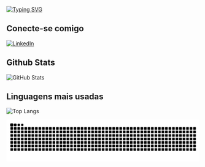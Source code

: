 [![Typing SVG](https://readme-typing-svg.herokuapp.com?font=&weight=600&pause=1000&color=F72F13&width=435&lines=Ol%C3%A1%2C+bem+vindo+ao+meu+github+S2)](https://git.io/typing-svg)




## Conecte-se comigo
[![LinkedIn](https://img.shields.io/badge/LinkedIn-000?style=for-the-badge&logo=linkedin&logoColor=0E76A8)](https://www.linkedin.com/in/giovanni-santos-025425267/)


## Github Stats
![GitHub Stats](https://github-readme-stats.vercel.app/api?username=Gimedeiros-77&&theme=codeSTACKr&show_icons=true)




## Linguagens mais usadas
![Top Langs](https://github-readme-stats-git-masterrstaa-rickstaa.vercel.app/api/top-langs/?username=Gimedeiros-77&theme=codeSTACKr&show_icons=true)

![Snake animation](https://raw.githubusercontent.com/BruceCampos/BruceCampos/output/github-contribution-grid-snake-dark.svg)
